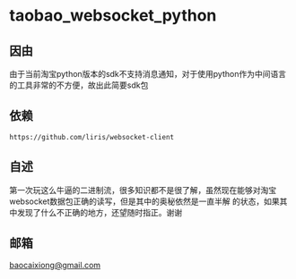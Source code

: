 taobao_websocket_python
=======================

## 因由

由于当前淘宝python版本的sdk不支持消息通知，对于使用python作为中间语言的工具非常的不方便，故出此简要sdk包

## 依赖

`https://github.com/liris/websocket-client`

## 自述

第一次玩这么牛逼的二进制流，很多知识都不是很了解，虽然现在能够对淘宝websocket数据包正确的读写，但是其中的奥秘依然是一直半解
的状态，如果其中发现了什么不正确的地方，还望随时指正。谢谢

## 邮箱

baocaixiong@gmail.com
